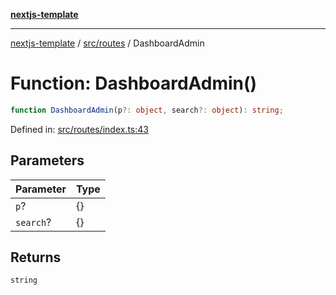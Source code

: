 [**nextjs-template**](../../../README.md)

---

[nextjs-template](../../../README.md) / [src/routes](../README.md) / DashboardAdmin

# Function: DashboardAdmin()

```ts
function DashboardAdmin(p?: object, search?: object): string;
```

Defined in: [src/routes/index.ts:43](https://github.com/Its-Satyajit/nextjs-template/blob/main/src/routes/index.ts#L43)

## Parameters

| Parameter | Type |
| --------- | ---- |
| `p`?      | \{\} |
| `search`? | \{\} |

## Returns

`string`
